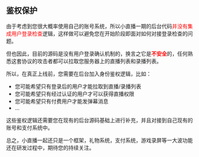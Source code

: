 ## 鉴权保护

由于考虑到您很大概率使用自己的账号系统，所以小直播一期的后台代码<font color='red'>并没有集成用户登录检查</font>逻辑，这样做可以避免您在开始阶段即面对如何对接登录检查的问题。

但也因此，目前的源码是没有用户登录确认机制的，换言之它是<font color='red'>**不安全**</font>的，任何熟悉这套协议的攻击者都可以拉取您服务器上的直播列表和录播列表。

所以，在真正上线前，您需要在后台加入身份鉴权逻辑，比如：
- 您可能希望只有登录后的用户才能拉取到直播/录播列表
- 您可能希望只有经过认证的用户才可以获得直播权限
- 您可能希望只有付费用户才能发弹幕消息
- ...

这些鉴权逻辑还需要您在现有的后台源码基础上进行补充，并且对接到自己现有的账号和支付系统中。

总之，小直播一起还只是一个框架，礼物系统，支付系统，游戏录屏等一大波功能还在研发过程中，期待您的持续关注。



